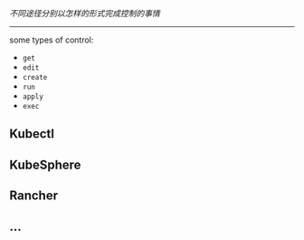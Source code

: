 
*不同途径分别以怎样的形式完成控制的事情*

----

some types of control:

- `get`
- `edit`
- `create`
- `run`
- `apply`
- `exec`

## Kubectl

## KubeSphere

## Rancher

## ...
